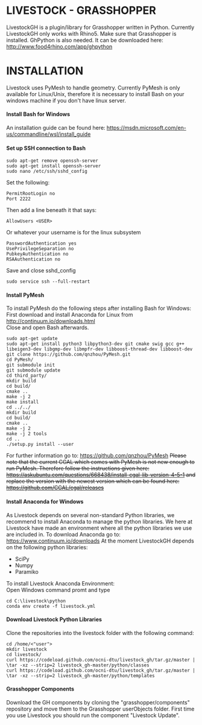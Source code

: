# LIVESTOCK - GRASSHOPPER
LivestockGH is a plugin/library for Grasshopper written in Python.
Currently LivestockGH only works with Rhino5. Make sure that Grasshopper is installed.
GhPython is also needed. It can be downloaded here: http://www.food4rhino.com/app/ghpython

# INSTALLATION
Livestock uses PyMesh to handle geometry.
Currently PyMesh is only available for Linux/Unix, therefore it is necessary to install Bash on your windows machine if you don't have linux server.
#### Install Bash for Windows
An installation guide can be found here: https://msdn.microsoft.com/en-us/commandline/wsl/install_guide
#### Set up SSH connection to Bash
```
sudo apt-get remove openssh-server
sudo apt-get install openssh-server
sudo nano /etc/ssh/sshd_config
```
Set the following:
```
PermitRootLogin no
Port 2222
```
Then add a line beneath it that says: 
```
AllowUsers <USER>
```
Or whatever your username is for the linux subsystem
```
PasswordAuthentication yes
UsePrivilegeSeparation no
PubkeyAuthentication no
RSAAuthentication no
```
Save and close sshd_config
```
sudo service ssh --full-restart
```
#### Install PyMesh
To install PyMesh do the following steps after installing Bash for Windows:
First download and install Anaconda for Linux from http://continuum.io/downloads.html \
Close and open Bash afterwards.

```
sudo apt-get update
sudo apt-get install python3 libpython3-dev git cmake swig gcc g++ libeigen3-dev libgmp-dev libmpfr-dev libboost-thread-dev libboost-dev
git clone https://github.com/qnzhou/PyMesh.git
cd PyMesh/
git submodule init
git submodule update
cd third_party/
mkdir build
cd build/
cmake ..
make -j 2
make install
cd ../../
mkdir build
cd build/
cmake ..
make -j 2
make -j 2 tools
cd ..
./setup.py install --user
```
For further information go to: https://github.com/qnzhou/PyMesh
~~Please note that the current CGAL which comes with PyMesh is not new enough to run PyMesh. Therefore follow the instructions given here: https://askubuntu.com/questions/668438/install-cgal-lib-version-4-5-1 and replace the version with the newest version which can be found here: https://github.com/CGAL/cgal/releases~~
#### Install Anaconda for Windows
As Livestock depends on several non-standard Python libraries, we recommend to install Anaconda to manage the python libraries. We here at Livestock have made an environment where all the python libraries we use are included in.
To download Anaconda go to: https://www.continuum.io/downloads
At the moment LivestockGH depends on the following python libraries:
- SciPy
- Numpy
- Paramiko

To install Livestock Anaconda Environment:\
Open Windows command promt and type
```
cd C:\livestock\python
conda env create -f livestock.yml
```

#### Download Livestock Python Libraries
Clone the repositories into the livestock folder with the following command:
```
cd /home/<"user">
mkdir livestock
cd livestock/
curl https://codeload.github.com/ocni-dtu/livestock_gh/tar.gz/master | \tar -xz --strip=2 livestock_gh-master/python/classes
curl https://codeload.github.com/ocni-dtu/livestock_gh/tar.gz/master | \tar -xz --strip=2 livestock_gh-master/python/templates
```

#### Grasshopper Components
Download the GH components by cloning the "grasshopper/components" repository and move them to the Grasshopper userObjects folder.
First time you use Livestock you should run the component "Livestock Update".
